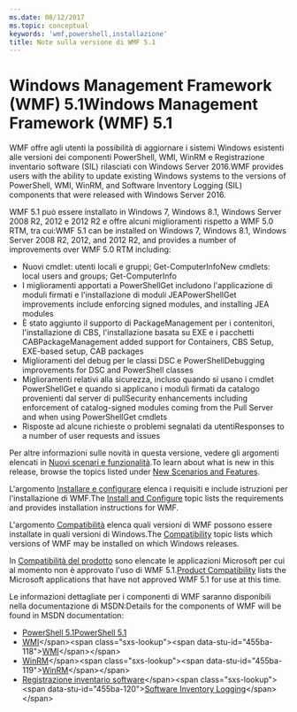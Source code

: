 ```yaml
---
ms.date: 08/12/2017
ms.topic: conceptual
keywords: 'wmf,powershell,installazione'
title: Note sulla versione di WMF 5.1
---
```


# <a name="windows-management-framework-wmf-51"></a><span data-ttu-id="455ba-103">Windows Management Framework (WMF) 5.1</span><span class="sxs-lookup"><span data-stu-id="455ba-103">Windows Management Framework (WMF) 5.1</span></span>

<span data-ttu-id="455ba-104">WMF offre agli utenti la possibilità di aggiornare i sistemi Windows esistenti alle versioni dei componenti PowerShell, WMI, WinRM e Registrazione inventario software (SIL) rilasciati con Windows Server 2016.</span><span class="sxs-lookup"><span data-stu-id="455ba-104">WMF provides users with the ability to update existing Windows systems to the versions of PowerShell, WMI, WinRM, and Software Inventory Logging (SIL) components that were released with Windows Server 2016.</span></span>

<span data-ttu-id="455ba-105">WMF 5.1 può essere installato in Windows 7, Windows 8.1, Windows Server 2008 R2, 2012 e 2012 R2 e offre alcuni miglioramenti rispetto a WMF 5.0 RTM, tra cui:</span><span class="sxs-lookup"><span data-stu-id="455ba-105">WMF 5.1 can be installed on Windows 7, Windows 8.1, Windows Server 2008 R2, 2012, and 2012 R2, and provides a number of improvements over WMF 5.0 RTM including:</span></span>

- <span data-ttu-id="455ba-106">Nuovi cmdlet: utenti locali e gruppi; Get-ComputerInfo</span><span class="sxs-lookup"><span data-stu-id="455ba-106">New cmdlets: local users and groups; Get-ComputerInfo</span></span>
- <span data-ttu-id="455ba-107">I miglioramenti apportati a PowerShellGet includono l'applicazione di moduli firmati e l'installazione di moduli JEA</span><span class="sxs-lookup"><span data-stu-id="455ba-107">PowerShellGet improvements include enforcing signed modules, and installing JEA modules</span></span>
- <span data-ttu-id="455ba-108">È stato aggiunto il supporto di PackageManagement per i contenitori, l'installazione di CBS, l'installazione basata su EXE e i pacchetti CAB</span><span class="sxs-lookup"><span data-stu-id="455ba-108">PackageManagement added support for Containers, CBS Setup, EXE-based setup, CAB packages</span></span>
- <span data-ttu-id="455ba-109">Miglioramenti del debug per le classi DSC e PowerShell</span><span class="sxs-lookup"><span data-stu-id="455ba-109">Debugging improvements for DSC and PowerShell classes</span></span>
- <span data-ttu-id="455ba-110">Miglioramenti relativi alla sicurezza, incluso quando si usano i cmdlet PowerShellGet e quando si applicano i moduli firmati da catalogo provenienti dal server di pull</span><span class="sxs-lookup"><span data-stu-id="455ba-110">Security enhancements including enforcement of catalog-signed modules coming from the Pull Server and when using PowerShellGet cmdlets</span></span>
- <span data-ttu-id="455ba-111">Risposte ad alcune richieste o problemi segnalati da utenti</span><span class="sxs-lookup"><span data-stu-id="455ba-111">Responses to a number of user requests and issues</span></span>

<span data-ttu-id="455ba-112">Per altre informazioni sulle novità in questa versione, vedere gli argomenti elencati in [Nuovi scenari e funzionalità](https://docs.microsoft.com/powershell/wmf/5.1/scenarios-features).</span><span class="sxs-lookup"><span data-stu-id="455ba-112">To learn about what is new in this release, browse the topics listed under [New Scenarios and Features](https://docs.microsoft.com/powershell/wmf/5.1/scenarios-features).</span></span>

<span data-ttu-id="455ba-113">L'argomento [Installare e configurare](https://docs.microsoft.com/powershell/wmf/5.1/install-configure) elenca i requisiti e include istruzioni per l'installazione di WMF.</span><span class="sxs-lookup"><span data-stu-id="455ba-113">The [Install and Configure](https://docs.microsoft.com/powershell/wmf/5.1/install-configure) topic lists the requirements and provides installation instructions for WMF.</span></span>

<span data-ttu-id="455ba-114">L'argomento [Compatibilità](https://docs.microsoft.com/powershell/wmf/5.1/compatibility) elenca quali versioni di WMF possono essere installate in quali versioni di Windows.</span><span class="sxs-lookup"><span data-stu-id="455ba-114">The [Compatibility](https://docs.microsoft.com/powershell/wmf/5.1/compatibility) topic lists which versions of WMF may be installed on which Windows releases.</span></span>

<span data-ttu-id="455ba-115">In [Compatibilità del prodotto](https://docs.microsoft.com/powershell/wmf/5.1/productincompat) sono elencate le applicazioni Microsoft per cui al momento non è approvato l'uso di WMF 5.1.</span><span class="sxs-lookup"><span data-stu-id="455ba-115">[Product Compatibility](https://docs.microsoft.com/powershell/wmf/5.1/productincompat) lists the Microsoft applications that have not approved WMF 5.1 for use at this time.</span></span>

<span data-ttu-id="455ba-116">Le informazioni dettagliate per i componenti di WMF saranno disponibili nella documentazione di MSDN:</span><span class="sxs-lookup"><span data-stu-id="455ba-116">Details for the components of WMF will be found in MSDN documentation:</span></span>

- [<span data-ttu-id="455ba-117">PowerShell 5.1</span><span class="sxs-lookup"><span data-stu-id="455ba-117">PowerShell 5.1</span></span>](https://docs.microsoft.com/powershell/)
- <span data-ttu-id="455ba-118">[WMI](https://msdn.microsoft.com/library/jj152383(v=vs.85).aspx)</span><span class="sxs-lookup"><span data-stu-id="455ba-118">[WMI](https://msdn.microsoft.com/library/jj152383(v=vs.85).aspx)</span></span>
- <span data-ttu-id="455ba-119">[WinRM](https://msdn.microsoft.com/library/aa384426(v=vs.85).aspx)</span><span class="sxs-lookup"><span data-stu-id="455ba-119">[WinRM](https://msdn.microsoft.com/library/aa384426(v=vs.85).aspx)</span></span>
- <span data-ttu-id="455ba-120">[Registrazione inventario software](https://technet.microsoft.com/library/dn383584(v=ws.11).aspx)</span><span class="sxs-lookup"><span data-stu-id="455ba-120">[Software Inventory Logging](https://technet.microsoft.com/library/dn383584(v=ws.11).aspx)</span></span>
